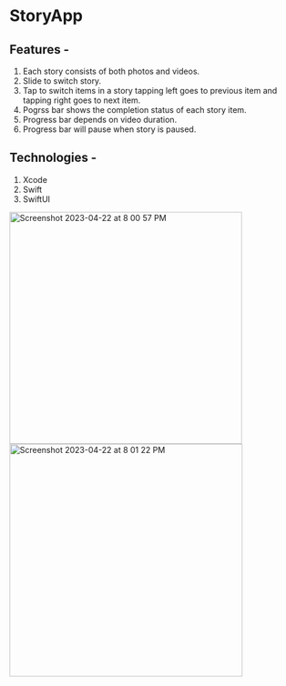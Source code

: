 # StoryApp

## Features -
1. Each story consists of both photos and videos.
2. Slide to switch story.
3. Tap to switch items in a story tapping left goes to previous item and tapping right goes to next item.
4. Pogrss bar shows the completion status of each story item.
5. Progress bar depends on video duration.
6. Progress bar will pause when story is paused.

## Technologies -
1. Xcode
2. Swift
3. SwiftUI

<img width="408" alt="Screenshot 2023-04-22 at 8 00 57 PM" src="https://user-images.githubusercontent.com/98812559/233790987-0b88eab8-768e-43fa-b458-1eebb7308f08.png">


<img width="409" alt="Screenshot 2023-04-22 at 8 01 22 PM" src="https://user-images.githubusercontent.com/98812559/233790995-bf06ee88-448b-443f-91c3-76462aacec45.png">

